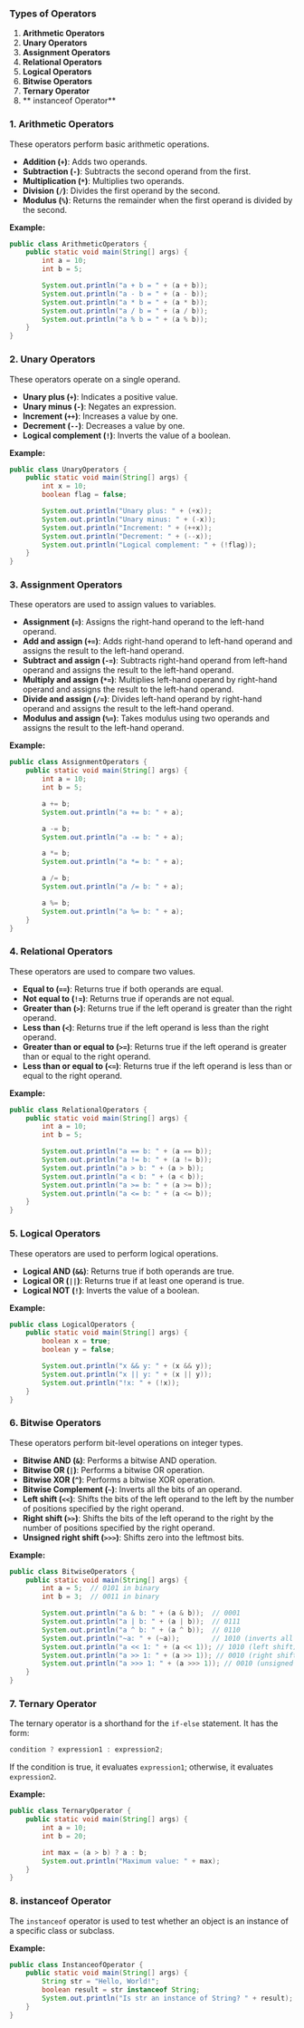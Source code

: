 
### Types of Operators

1. **Arithmetic Operators**
2. **Unary Operators**
3. **Assignment Operators**
4. **Relational Operators**
5. **Logical Operators**
6. **Bitwise Operators**
7. **Ternary Operator**
8. ** instanceof Operator**

### 1. Arithmetic Operators

These operators perform basic arithmetic operations.

- **Addition (`+`)**: Adds two operands.
- **Subtraction (`-`)**: Subtracts the second operand from the first.
- **Multiplication (`*`)**: Multiplies two operands.
- **Division (`/`)**: Divides the first operand by the second.
- **Modulus (`%`)**: Returns the remainder when the first operand is divided by the second.

**Example:**
```java
public class ArithmeticOperators {
    public static void main(String[] args) {
        int a = 10;
        int b = 5;

        System.out.println("a + b = " + (a + b));
        System.out.println("a - b = " + (a - b));
        System.out.println("a * b = " + (a * b));
        System.out.println("a / b = " + (a / b));
        System.out.println("a % b = " + (a % b));
    }
}
```

### 2. Unary Operators

These operators operate on a single operand.

- **Unary plus (`+`)**: Indicates a positive value.
- **Unary minus (`-`)**: Negates an expression.
- **Increment (`++`)**: Increases a value by one.
- **Decrement (`--`)**: Decreases a value by one.
- **Logical complement (`!`)**: Inverts the value of a boolean.

**Example:**
```java
public class UnaryOperators {
    public static void main(String[] args) {
        int x = 10;
        boolean flag = false;

        System.out.println("Unary plus: " + (+x));
        System.out.println("Unary minus: " + (-x));
        System.out.println("Increment: " + (++x));
        System.out.println("Decrement: " + (--x));
        System.out.println("Logical complement: " + (!flag));
    }
}
```

### 3. Assignment Operators

These operators are used to assign values to variables.

- **Assignment (`=`)**: Assigns the right-hand operand to the left-hand operand.
- **Add and assign (`+=`)**: Adds right-hand operand to left-hand operand and assigns the result to the left-hand operand.
- **Subtract and assign (`-=`)**: Subtracts right-hand operand from left-hand operand and assigns the result to the left-hand operand.
- **Multiply and assign (`*=`)**: Multiplies left-hand operand by right-hand operand and assigns the result to the left-hand operand.
- **Divide and assign (`/=`)**: Divides left-hand operand by right-hand operand and assigns the result to the left-hand operand.
- **Modulus and assign (`%=`)**: Takes modulus using two operands and assigns the result to the left-hand operand.

**Example:**
```java
public class AssignmentOperators {
    public static void main(String[] args) {
        int a = 10;
        int b = 5;

        a += b;
        System.out.println("a += b: " + a);

        a -= b;
        System.out.println("a -= b: " + a);

        a *= b;
        System.out.println("a *= b: " + a);

        a /= b;
        System.out.println("a /= b: " + a);

        a %= b;
        System.out.println("a %= b: " + a);
    }
}
```

### 4. Relational Operators

These operators are used to compare two values.

- **Equal to (`==`)**: Returns true if both operands are equal.
- **Not equal to (`!=`)**: Returns true if operands are not equal.
- **Greater than (`>`)**: Returns true if the left operand is greater than the right operand.
- **Less than (`<`)**: Returns true if the left operand is less than the right operand.
- **Greater than or equal to (`>=`)**: Returns true if the left operand is greater than or equal to the right operand.
- **Less than or equal to (`<=`)**: Returns true if the left operand is less than or equal to the right operand.

**Example:**
```java
public class RelationalOperators {
    public static void main(String[] args) {
        int a = 10;
        int b = 5;

        System.out.println("a == b: " + (a == b));
        System.out.println("a != b: " + (a != b));
        System.out.println("a > b: " + (a > b));
        System.out.println("a < b: " + (a < b));
        System.out.println("a >= b: " + (a >= b));
        System.out.println("a <= b: " + (a <= b));
    }
}
```

### 5. Logical Operators

These operators are used to perform logical operations.

- **Logical AND (`&&`)**: Returns true if both operands are true.
- **Logical OR (`||`)**: Returns true if at least one operand is true.
- **Logical NOT (`!`)**: Inverts the value of a boolean.

**Example:**
```java
public class LogicalOperators {
    public static void main(String[] args) {
        boolean x = true;
        boolean y = false;

        System.out.println("x && y: " + (x && y));
        System.out.println("x || y: " + (x || y));
        System.out.println("!x: " + (!x));
    }
}
```

### 6. Bitwise Operators

These operators perform bit-level operations on integer types.

- **Bitwise AND (`&`)**: Performs a bitwise AND operation.
- **Bitwise OR (`|`)**: Performs a bitwise OR operation.
- **Bitwise XOR (`^`)**: Performs a bitwise XOR operation.
- **Bitwise Complement (`~`)**: Inverts all the bits of an operand.
- **Left shift (`<<`)**: Shifts the bits of the left operand to the left by the number of positions specified by the right operand.
- **Right shift (`>>`)**: Shifts the bits of the left operand to the right by the number of positions specified by the right operand.
- **Unsigned right shift (`>>>`)**: Shifts zero into the leftmost bits.

**Example:**
```java
public class BitwiseOperators {
    public static void main(String[] args) {
        int a = 5;  // 0101 in binary
        int b = 3;  // 0011 in binary

        System.out.println("a & b: " + (a & b));  // 0001
        System.out.println("a | b: " + (a | b));  // 0111
        System.out.println("a ^ b: " + (a ^ b));  // 0110
        System.out.println("~a: " + (~a));        // 1010 (inverts all bits)
        System.out.println("a << 1: " + (a << 1)); // 1010 (left shift)
        System.out.println("a >> 1: " + (a >> 1)); // 0010 (right shift)
        System.out.println("a >>> 1: " + (a >>> 1)); // 0010 (unsigned right shift)
    }
}
```

### 7. Ternary Operator

The ternary operator is a shorthand for the `if-else` statement. It has the form:
```java
condition ? expression1 : expression2;
```
If the condition is true, it evaluates `expression1`; otherwise, it evaluates `expression2`.

**Example:**
```java
public class TernaryOperator {
    public static void main(String[] args) {
        int a = 10;
        int b = 20;

        int max = (a > b) ? a : b;
        System.out.println("Maximum value: " + max);
    }
}
```

### 8. instanceof Operator

The `instanceof` operator is used to test whether an object is an instance of a specific class or subclass.

**Example:**
```java
public class InstanceofOperator {
    public static void main(String[] args) {
        String str = "Hello, World!";
        boolean result = str instanceof String;
        System.out.println("Is str an instance of String? " + result);
    }
}
```


